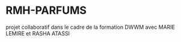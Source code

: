 # RMH-PARFUMS
projet collaboratif dans le cadre de la formation DWWM avec MARIE LEMIRE et RASHA ATASSI
